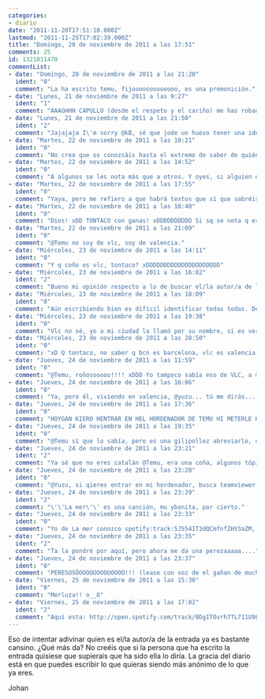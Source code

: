 ```yaml
---
categories:
- diario
date: "2011-11-20T17:51:10.000Z"
lastmod: "2011-11-25T17:02:39.000Z"
title: "Domingo, 20 de noviembre de 2011 a las 17:51"
comments: 25
id: 1321811470
commentList:
- date: "Domingo, 20 de noviembre de 2011 a las 21:20"
  ident: "0"
  comment: "La ha escrito temu, fijooooooooooooo, es una premonición."
- date: "Lunes, 21 de noviembre de 2011 a las 9:27"
  ident: "1"
  comment: "AAAGHHH CAPULLO (desde el respeto y el cariño) me has robado la idea de firmar al final de la entrada &gt;_____&lt;  \nYo iba a hacerlo primero TTT______TTT  \npor cierto soy @kB, bitches. xDDD"
- date: "Lunes, 21 de noviembre de 2011 a las 21:50"
  ident: "2"
  comment: "Jajajaja I\'m sorry @kB, sé que jode un huevo tener una idea y que otra persona la saque antes que tú, peeeeeeeeeeeero ¡SE SIENTE! haber llegado antes xDD"
- date: "Martes, 22 de noviembre de 2011 a las 10:21"
  ident: "0"
  comment: "No creo que os conozcáis hasta el extremo de saber de quién es cada entrada. Una persona puede tener muchos estilos de escritura."
- date: "Martes, 22 de noviembre de 2011 a las 14:52"
  ident: "0"
  comment: "A algunos se les nota más que a otros. Y oyes, si alguien quiere jugar al adivina quién está en su derecho, basta con que los demás nos lo tomemos a broma y no soltemos prenda xD"
- date: "Martes, 22 de noviembre de 2011 a las 17:55"
  ident: "0"
  comment: "Yaya, pero me refiero a que habrá textos que sí que sabréis que son suyos, pero lo mismo no adivinaréis todos de esa persona :P"
- date: "Martes, 22 de noviembre de 2011 a las 18:40"
  ident: "0"
  comment: "Dios! xDD TONTACO con ganas! xDDDDDDDDDD Si sq se nota q eres de vlc! La mitad de votos de españa2000 es de vlc! o más! Si sq aqi somos gilipollas! xDD"
- date: "Martes, 22 de noviembre de 2011 a las 21:09"
  ident: "0"
  comment: "@Temu no soy de vlc, soy de valencia."
- date: "Miércoles, 23 de noviembre de 2011 a las 14:11"
  ident: "0"
  comment: "Y q coño es vlc, tontaco? xDDDDDDDDDDDDDDDDDDDDD"
- date: "Miércoles, 23 de noviembre de 2011 a las 16:02"
  ident: "2"
  comment: "Bueno mi opinión respecto a lo de buscar el/la autor/a de las entradas ya está  expresada.  \n@Alegna io podria escrivir azi y no sabrias k soi io.  \n@Temu es catalán, ahorra hasta con las letras y eso que le salen gratis jajajaja"
- date: "Miércoles, 23 de noviembre de 2011 a las 18:09"
  ident: "0"
  comment: "Aún escribiendo bien es difícil identificar todas todas. Depende del tema que hables, ¿no? Si alguien que siempre suele hacer entradas en plan coña hace una seria lo mismo no se le atribuye esa."
- date: "Miércoles, 23 de noviembre de 2011 a las 19:38"
  ident: "0"
  comment: "Vlc no sé, yo a mi ciudad la llamó por su nombre, si es verdad eso de que eres tan tacaño que ahorras hasta con las letras XD."
- date: "Miércoles, 23 de noviembre de 2011 a las 20:50"
  ident: "0"
  comment: "xD Q tontaco, no saber q bcn es barcelona, vlc es valencia, cs es castellón... (no me se mas, creo xD)  \n  \nY no soy catalan, soy valenciano, qizá por desgracia xD"
- date: "Jueves, 24 de noviembre de 2011 a las 11:59"
  ident: "0"
  comment: "@Temu, roñosooooo!!!! xDDD Yo tampoco sabía eso de VLC, a mí me suena a los VCE del Starcraft, o a reproductor de vídeo. Lo de Barna o bcn sí, pero el resto, pues no, HOYGAN, NO SE MUCHO DE HIMFORMATICA PERO KIERO HENTRAR HEN HEL HORDENADOR DE MI BEZINO KOMO LO AGO?"
- date: "Jueves, 24 de noviembre de 2011 a las 16:06"
  ident: "0"
  comment: "Ya, pero él, viviendo en valencia, @yuzu... tú me dirás... xD tiene delito la cosa!  \n  \nPara entrar en la computadora de tu bezino debes... hacerle aceptar un archivo y hacerle ejecutarlo consiguiendo q su antivirus no lo bloqee, y problema resuelto :D (pregunta a @chevi xDDD)"
- date: "Jueves, 24 de noviembre de 2011 a las 17:36"
  ident: "0"
  comment: "HOYGAN KIERO HENTRAR EN HEL HORDENADOR DE TEMU HI METERLE HUN BIRUS PERO KE NO SEH DE KUENTA KOMO AGO SOI NUEBA HEN HESTAS KOSAS JRASIAS DE HANTEBRASO"
- date: "Jueves, 24 de noviembre de 2011 a las 19:35"
  ident: "0"
  comment: "@Temu sí que lo sabía, pero es una gilipollez abreviarlo, que no te cuesta ni 5 segundos escribirlo entero."
- date: "Jueves, 24 de noviembre de 2011 a las 23:21"
  ident: "2"
  comment: "Ya sé que no eres catalán @Temu, era una coña, algunos tópicos son graciosos.... xD"
- date: "Jueves, 24 de noviembre de 2011 a las 23:28"
  ident: "0"
  comment: "@Yuzu, si qieres entrar en mi hordenador, busca teamviewer por google y qedamos un dia y t paseaas aer xDDD  \n  \n@Anonimus, eres un picao. xD  \n  \n@johan, /lamer"
- date: "Jueves, 24 de noviembre de 2011 a las 23:29"
  ident: "2"
  comment: "\'\'La mer\'\' es una canción, mu ybonita, por cierto."
- date: "Jueves, 24 de noviembre de 2011 a las 23:33"
  ident: "0"
  comment: "Yo de La mer conozco spotify:track:5J5541T3dQCmfnfZHV3aZM, pero hay muchas la meres, y no se de q cantante dices xD"
- date: "Jueves, 24 de noviembre de 2011 a las 23:35"
  ident: "2"
  comment: "Ta la pondré por aquí, pero ahora me da una perezaaaaa...."
- date: "Jueves, 24 de noviembre de 2011 a las 23:37"
  ident: "0"
  comment: "PERESOSÓOOOOOOOOOOOOO!!! (lease con voz de el gañan de muchachada nui)"
- date: "Viernes, 25 de noviembre de 2011 a las 15:30"
  ident: "0"
  comment: "Merluza!! o__O"
- date: "Viernes, 25 de noviembre de 2011 a las 17:02"
  ident: "2"
  comment: "Aquí esta: http://open.spotify.com/track/0DgITOvrh7TL711U9Lv8u3 (quizá a alguien le suene de alguna película)."
---
```


Eso de intentar adivinar quien es el/la autor/a de la entrada ya es bastante cansino. ¿Qué más da? No creéis que si la persona que ha escrito la entrada quisiese que supierais que ha sido ella lo diría. La gracia del diario está en que puedes escribir lo que quieras siendo más anónimo de lo que ya eres.   
  
Johan